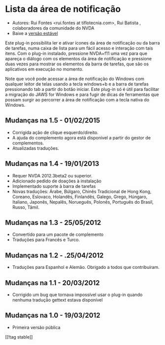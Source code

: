 # Lista da área de notificação #

*   Autores: Rui Fontes <rui.fontes at tiflotecnia.com>, Rui Batista
    <ruiandrebatista at gmail.com>, colaboradores da comunidade do NVDA
*   Baixe a [versão estável][1]


Este plug-in possibilita ler e ativar ícones da área de notificação ou da
barra de tarefas, numa caixa de lista para um fácil acesso e interação com
tais itens. Com o plug-in instalado,  pressione NVDA+f11 uma vez para que
apareça o diálogo com os elementos da área de notificação e pressione duas
vezes para mostrar os elementos da barra de tarefas, que são os aplicativos
em execução no momento.

Note que você pode acessar a área de notificação do Windows com qualquer
leitor de telas usando a tecla windows+b e a barra de tarefas pressionando
tab a partir do botão iniciar. Este plug-in só é útil para facilitar a
migração do JAWS for Windows e para fugir de dicas de ferramentas que possam
surgir ao percorrer a área de notificação com a tecla nativa do Windows.


## Mudanças na 1.5 - 01/02/2015 ##

* Corrigida ação de clique esquerdo/direito.
* A ajuda do complemento agora está disponível a partir do gestor de
  complementos.
* Atualizadas traduções.

## Mudanças na 1.4 - 19/01/2013 ##

* Requer NVDA 2012.3beta2 ou superior.
* Adicionado pedido de doações à instalação
* Implementado suporte à barra de tarefas
* Novas traduções: Árabe, Búlgaro, Chinês Tradicional de Hong Kong, Coreano,
  Eslovaco, Holandês, Finlandês, Galego, Grego, Húngaro, Italiano, Japonês,
  Nepalês, Norueguês, Polonês, Português do Brasil, Russo, Tâmil.

## Mudanças na 1.3 - 25/05/2012 ##

* Convertido para um pacote de complemento
* Traduções para Francês e Turco.

## Mudanças na 1.2 - .25/04/2012 ##

* Traduções para Espanhol e Alemão. Obrigado a todos que contribuíram.

## Mudanças na 1.1 - 20/03/2012 ##

* Corrigido um bug que tornava impossível usar o plug-in quando nenhuma
  tradução gettext estava disponível

## Mudanças na 1.0 - 19/03/2012 ##

* Primeira versão pública


[[!tag stable]]

[1]: http://addons.nvda-project.org/files/get.php?file=st
